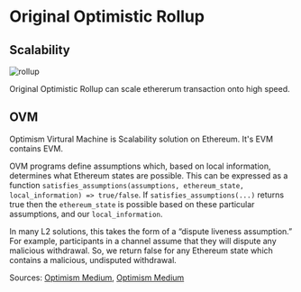 # Original Optimistic Rollup

## Scalability 

![rollup](/img/docs/techdocs/verse/rollup.png)

Original Optimistic Rollup can scale ethererum transaction onto high speed. 

## OVM 

Optimism Virtural Machine is Scalability solution on Ethereum. It's EVM contains EVM.

OVM programs define assumptions which, based on local information, determines what Ethereum states are possible. This can be expressed as a function `satisfies_assumptions(assumptions, ethereum_state, local_information) => true/false`. If `satisfies_assumptions(...)` returns true then the `ethereum_state` is possible based on these particular assumptions, and our `local_information`.

In many L2 solutions, this takes the form of a “dispute liveness assumption.” For example, participants in a channel assume that they will dispute any malicious withdrawal. So, we return false for any Ethereum state which contains a malicious, undisputed withdrawal.



Sources: [Optimism Medium](https://medium.com/plasma-group/introducing-the-ovm-db253287af50), [Optimism Medium](https://medium.com/ethereum-optimism/ovm-deep-dive-a300d1085f52)
